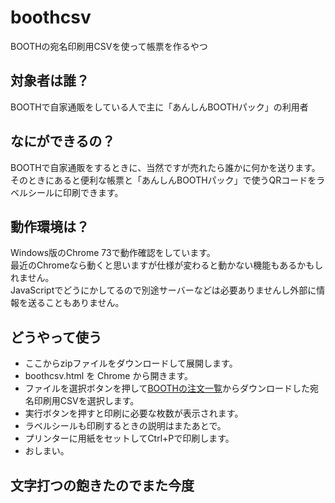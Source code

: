 # boothcsv
BOOTHの宛名印刷用CSVを使って帳票を作るやつ

## 対象者は誰？
BOOTHで自家通販をしている人で主に「あんしんBOOTHパック」の利用者

## なにができるの？
BOOTHで自家通販をするときに、当然ですが売れたら誰かに何かを送ります。  
そのときにあると便利な帳票と「あんしんBOOTHパック」で使うQRコードをラベルシールに印刷できます。

## 動作環境は？
Windows版のChrome 73で動作確認をしています。  
最近のChromeなら動くと思いますが仕様が変わると動かない機能もあるかもしれません。  
JavaScriptでどうにかしてるので別途サーバーなどは必要ありませんし外部に情報を送ることもありません。  

## どうやって使う
* ここからzipファイルをダウンロードして展開します。
* boothcsv.html を Chrome から開きます。
* ファイルを選択ボタンを押して[BOOTHの注文一覧](https://manage.booth.pm/orders?state=paid)からダウンロードした宛名印刷用CSVを選択します。
* 実行ボタンを押すと印刷に必要な枚数が表示されます。
* ラベルシールも印刷するときの説明はまたあとで。
* プリンターに用紙をセットしてCtrl+Pで印刷します。
* おしまい。

## 文字打つの飽きたのでまた今度
